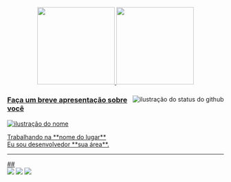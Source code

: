 ##
<div align="center">
  <a href="https://github.com/JairFreireJunior">
  <img height="180em" src="https://github-readme-stats.vercel.app/api?username=JairFreireJunior&show_icons=true&theme=dracula&include_all_commits=true&count_private=true"/>
  <img height="180em" src="https://github-readme-stats.vercel.app/api/top-langs/?username=JairFreireJunior&layout=compact&langs_count=7&theme=dracula"/>
</div>


<img align='right' src="https://github-readme-stats.vercel.app/api?username=JairFreireJunior&show_icons=true&title_color=783c00&text_color=af552e&icon_color=783c00&bg_color=f8efd4&cache_seconds=2300" alt="ilustração do status do github">

### Faça um breve apresentação sobre você

<img src="https://img.shields.io/static/v1?label=Overview&message=SEUNOME&color=f8efd4&style=for-the-badge&logo=GitHub" alt="ilustração do nome">

<p> Trabalhando na **nome do lugar**<br/> Eu sou desenvolvedor **sua área**.</p>

<hr>
  ##
<div>
  <a href="https://instagram.com/junior.freiire" target="_blank"><img src="https://img.shields.io/badge/-Instagram-%23E4405F?style=for-the-badge&logo=instagram&logoColor=white" target="_blank"></a>
  <a href = "mailto:jairfreire14@gmail.com"><img src="https://img.shields.io/badge/-Gmail-%23333?style=for-the-badge&logo=gmail&logoColor=white" target="_blank"></a>
  <a href="https://www.linkedin.com/in/jairfreirejr" target="_blank"><img src="https://img.shields.io/badge/-LinkedIn-%230077B5?style=for-the-badge&logo=linkedin&logoColor=white" target="_blank"></a>
</div>

